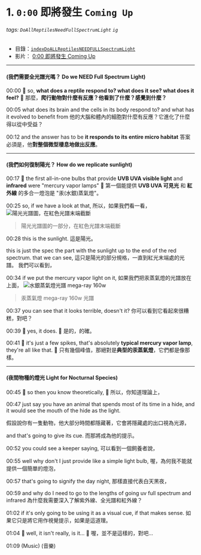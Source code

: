 # 1. `0:00` 即將發生 `Coming Up`

###### tags: `DoAllReptilesNeedFullSpectrumLight` `ig`

- 目錄：[`indexDoALLReptilesNEEDFULLSpectrumLight`](https://hackmd.io/@ZO2MyW0NRDSyMlEjLJzEcA/indexDoALLReptilesNEEDFULLSpectrumLight)
- 影片： [0:00 即將發生 Coming Up](https://youtu.be/EhbDx11OMfM)

---

#### (我們需要全光譜光嗎？ Do we NEED Full Spectrum Light)

00:00
:older_woman: so, **what does a reptile respond to? what does it see? what does it feel?**
:older_woman: 那麼，**爬行動物對什麼有反應？他看到了什麼？感覺到什麼？**

00:05
what does its brain and the cells in its body respond to?
and what has it evolved to benefit from
他的大腦和體內的細胞對什麼有反應？它進化了什麼得以從中受益？

00:12
and the answer has to be **it responds to its entire micro habitat**
答案必須是，他**對整個微型棲息地做出反應**。

---

#### (我們如何復制陽光？ How do we replicate sunlight)

00:17
:older_woman: the first all-in-one bulbs that provide **UVB UVA visible light** and **infrared** were "mercury vapor lamps"
:older_woman: 第一個能提供 **UVB UVA 可見光** 和 **紅外線** 的多合一燈泡是 "汞(水銀)蒸氣燈"。

00:25
so, if we have a look at that,
所以，如果我們看一看，
![陽光光譜圖，在紅色光譜末端截斷](https://i.imgur.com/LYmN8cW.png)

> 陽光光譜圖的一部分，在紅色光譜末端截斷

00:28
this is the sunlight.
這是陽光。

this is just the spec the part with the sunlight up to the end of the red spectrum.
that we can see,
這只是陽光的部分規格，一直到紅光末端處的光譜。
我們可以看到，

00:34
if we put the mercury vapor light on it,
如果我們把汞蒸氣燈的光譜放在上面，
![水銀蒸氣燈光譜 mega-ray 160w](https://i.imgur.com/AjMZMbt.png)

> 汞蒸氣燈 mega-ray 160w 光譜

00:37
you can see that it looks terrible, doesn't it?
你可以看到它看起來很糟糕，對吧？

00:39
:bearded_person: yes, it does.
:bearded_person: 是的，的確。

00:41
:older_woman: it's just a few spikes, that's absolutely **typical mercury vapor lamp**, they're all like that.
:older_woman: 只有幾個峰值，那絕對是**典型的汞蒸氣燈**，它們都是像那樣。

---

#### (夜間物種的燈光 Light for Nocturnal Species)

00:45
:bearded_person: so then you know theoretically,
:bearded_person: 所以，你知道理論上，

00:47
just say you have an animal
that spends most of its time in a hide,
and it would see the mouth of the hide as the light.

假設說你有一隻動物，他大部分時間都隱藏著，它會將隱藏處的出口視為光源，

and that's going to give its cue.
而那將成為他的提示。

00:52
you could see a keeper saying,
可以看到一個飼養者說，

00:55
well why don't I just provide like a simple light bulb,
喔，為何我不能就提供一個簡單的燈泡，

00:57
that's going to signify the day night,
那樣直接代表白天黑夜，

00:59
and why do I need to go to the lengths of going
uv full spectrum and infrared
為什麼我需要深入了解紫外線、全光譜和紅外線？

01:02
if it's only going to be using it as a visual cue, if that makes sense.
如果它只是將它用作視覺提示，如果是這道理。

01:04
:older_woman: well, it isn't really, is it...
:older_woman: 喔，並不是這樣的，對吧...

01:09
(Music)
(音樂)
